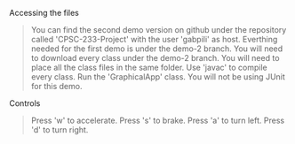
Accessing the files
  > You can find the second demo version on github under the repository called 'CPSC-233-Project' with the user 'gabpili' as host.
  > Everthing needed for the first demo is under the demo-2 branch.
  > You will need to download every class under the demo-2 branch.
  > You will need to place all the class files in the same folder.
  > Use 'javac' to compile every class.
  > Run the 'GraphicalApp' class.
  > You will not be using JUnit for this demo. 

Controls     
  > Press 'w' to accelerate.
  > Press 's' to brake.
  > Press 'a' to turn left.
  > Press 'd' to turn right.
  
